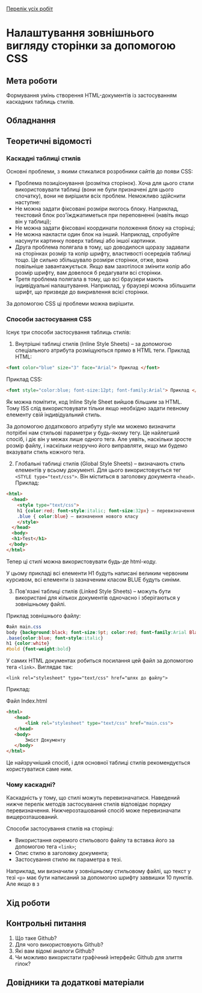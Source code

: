 [Перелік усіх робіт](README.md)

# Налаштування зовнішнього вигляду сторінки за допомогою CSS

## Мета роботи

Формування умінь створення HTML-документів із застосуванням каскадних таблиць стилів.

## Обладнання

## Теоретичні відомості

### Каскадні таблиці стилів

Основні проблеми, з якими стикалися розробники сайтів до появи CSS:

- Проблема позиціонування (розмітка сторінок). Хоча для цього стали використовувати таблиці (вони не були призначені для цього спочатку), вони не вирішили всіх проблем. Неможливо здійснити наступне:
- Не можна задати фіксовані розміри якогось блоку. Наприклад, текстовий блок роз'їжджатиметься при переповненні (навіть якщо він у таблиці);
- Не можна задати фіксовані координати положення блоку на сторінці;
- Не можна накласти один блок на інший. Наприклад, спробуйте насунути картинку поверх таблиці або іншої картинки.
- Друга проблема полягала в тому, що доводилося щоразу задавати на сторінках розмір та колір шрифту, властивості осередків таблиці тощо. Це сильно збільшувало розміри сторінки, отже, вона повільніше завантажується. Якщо вам захотілося змінити колір або розмір шрифту, вам довелося б редагувати всі сторінки.
- Третя проблема полягала в тому, що всі браузери мають індивідуальні налаштування. Наприклад, у браузері можна збільшити шрифт, що призведе до викривлення всієї сторінки.

За допомогою CSS ці проблеми можна вирішити.

 

### Способи застосування CSS

 
Існує три способи застосування таблиць стилів:

1. Внутрішні таблиці стилів (Inline Style Sheets) – за допомогою спеціального атрибута розміщуються прямо в HTML теги. Приклад HTML:

```html
<font color="blue" size="3" face="Arial"> Приклад </font>
```
 

Приклад CSS:

 
```html
<font style="color:blue; font-size:12pt; font-family:Arial"> Приклад </font>
```
 

Як можна помітити, код Inline Style Sheet вийшов більшим за HTML. Тому ISS слід використовувати тільки якщо необхідно задати певному елементу свій індивідуальний стиль.

За допомогою додаткового атрибуту style ми можемо визначити потрібні нам стильові параметри у будь-якому тегу. Це найлегший спосіб, і діє він у межах лише одного тега. Але уявіть, наскільки зросте розмір файлу, і наскільки незручно його виправляти, якщо ми будемо вказувати стиль кожного тега.

2. Глобальні таблиці стилів (Global Style Sheets) – визначають стиль елементів у всьому документі. Для цього використовується тег `<STYLE type="text/css">`. Він міститься в заголовку документа `<head>`. Приклад:

 
```html
<html>
  <head>
    <style type="text/css">
    h1 {color:red; font-style:italic; font-size:32px} – перевизначення стандартного тега.
    .blue { color:blue} – визначення нового класу
    </style>
  </head>
  <body>
  <h1>Test</h1>
 </body>
</html>
```
Тепер ці стилі можна використовувати будь-де html-коду.


 

У цьому прикладі всі елементи H1 будуть написані великим червоним курсивом, всі елементи із зазначеним класом BLUE будуть синіми.

3. Пов'язані таблиці стилів (Linked Style Sheets) – можуть бути використані для кількох документів одночасно і зберігаються у зовнішньому файлі.

Приклад зовнішнього файлу:

```css
Файл main.css
body {background:black; font-size:9pt; color:red; font-family:Arial Black}
.base{color:blue; font-style:italic}
h1 {color:white}
#bold {font-weight:bold}
```

У самих HTML документах робиться посилання цей файл за допомогою тега `<link>`. Виглядає так:

`<link rel="stylesheet" type="text/css" href="шлях до файлу">`

Приклад:

Файл Index.html
```html
<html>
   <head>
       <link rel="stylesheet" type="text/css" href="main.css">
   </head>
   <body>
       Зміст Документу
   </body>
</html>
```
 
Це найзручніший спосіб, і для основної таблиці стилів рекомендується користуватися саме ним.

### Чому каскадні?

Каскадність у тому, що стилі можуть перевизначатися. Наведений нижче перелік методів застосування стилів відповідає порядку перевизначення. Нижчерозташований спосіб може перевизначати вищерозташований.

Способи застосування стилів на сторінці:

- Використання окремого стильового файлу та вставка його за допомогою тега `<link>`;
- Опис стилю в заголовку документа;
- Застосування стилю як параметра в тезі.

Наприклад, ми визначили у зовнішньому стильовому файлі, що текст у тезі `<p>` має бути написаний за допомогою шрифту заввишки 10 пунктів. Але якщо в з

## Хід роботи

## Контрольні питання

1.  Що таке Github?
2.  Для чого використовують Github?
3.  Які вам відомі аналоги Github?
4.  Чи можливо використати графічний інтерфейс Github для злиття гілок?


## Довідники та додаткові матеріали


 

